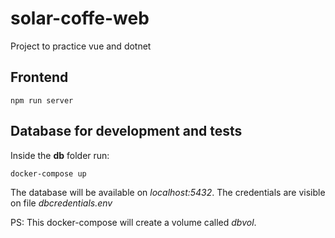 # solar-coffe-web
Project to practice vue and dotnet

## Frontend
```
npm run server
```

## Database for development and tests
Inside the **db** folder run:
```
docker-compose up
```

The database will be available on _localhost:5432_. The credentials are visible on file *dbcredentials.env*

PS: This docker-compose will create a volume called _dbvol_. 
